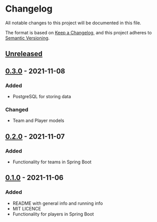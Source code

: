 # Changelog
All notable changes to this project will be documented in this file.

The format is based on [Keep a Changelog](https://keepachangelog.com/en/1.0.0/),
and this project adheres to [Semantic Versioning](https://semver.org/spec/v2.0.0.html).

## [Unreleased]

## [0.3.0] - 2021-11-08
### Added
- PostgreSQL for storing data
### Changed
- Team and Player models

## [0.2.0] - 2021-11-07
### Added
- Functionality for teams in Spring Boot

## [0.1.0] - 2021-11-06
### Added
- README with general info and running info
- MIT LICENCE
- Functionality for players in Spring Boot

[Unreleased]: https://github.com/KaperD/LOB-HSE-SE-Project-Fall-2021/compare/v0.3.0...HEAD
[0.3.0]: https://github.com/KaperD/LOB-HSE-SE-Project-Fall-2021/compare/v0.2.0...v0.3.0
[0.2.0]: https://github.com/KaperD/LOB-HSE-SE-Project-Fall-2021/compare/v0.1.0...v0.2.0
[0.1.0]: https://github.com/KaperD/LOB-HSE-SE-Project-Fall-2021/releases/tag/v0.1.0

